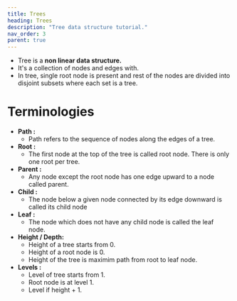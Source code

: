 ```yaml
---
title: Trees
heading: Trees
description: "Tree data structure tutorial."
nav_order: 3
parent: true
---
```


- Tree is a **non linear data structure.**
- It's a collection of nodes and edges with.
- In tree, single root node is present and rest of the nodes are divided into disjoint subsets where each set is a tree.

# Terminologies

- **Path :** 
    - Path refers to the sequence of nodes along the edges of a tree.
- **Root :** 
    - The first node at the top of the tree is called root node. There is only one root per tree.
- **Parent :** 
    - Any node except the root node has one edge upward to a node called parent.
- **Child :** 
    - The node below a given node connected by its edge downward is called its child node
- **Leaf :** 
    - The node which does not have any child node is called the leaf node.
- **Height / Depth:** 
    - Height of a tree starts from 0. 
    - Height of a root node is 0.
    - Height of the tree is maximim path from root to leaf node.
- **Levels :** 
    - Level of tree starts from 1. 
    - Root node is at level 1.
    - Level if height + 1.
